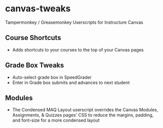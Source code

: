 # canvas-tweaks
Tampermonkey / Greasemonkey Userscripts for Instructure Canvas

## Course Shortcuts
* Adds shortcuts to your courses to the top of your Canvas pages

## Grade Box Tweaks
* Auto-select grade box in SpeedGrader
* Enter in Grade box submits and advances to next student

## Modules
* The Condensed MAQ Layout userscript overrides the Canvas Modules, Assignments, & Quizzes pages' CSS to reduce the margins, padding, and font-size for a more condensed layout
